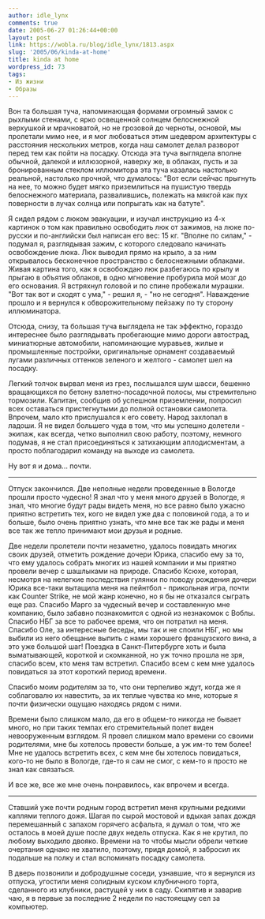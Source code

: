 ```yaml
---
author: idle_lynx
comments: true
date: 2005-06-27 01:26:44+00:00
layout: post
link: https://wobla.ru/blog/idle_lynx/1813.aspx
slug: '2005/06/kinda-at-home'
title: kinda at home
wordpress_id: 73
tags:
- Из жизни
- Образы
---
```


Вон та большая туча, напоминающая формами огромный замок с рыхлыми стенами, с ярко освещенной солнцем белоснежной верхушкой и мрачноватой, но не грозовой до черноты, основой, мы пролетали мимо нее, и я мог любоваться этим шедевром архитектуры с расстояния нескольких метров, когда наш самолет делал разворот перед тем как пойти на посадку. Отсюда эта туча выглядела вполне обычной, далекой и иллюзорной, наверху же, в облаках, пусть и за бронированным стеклом иллюмитора эта туча казалась настолько реальной, настолько прочной, что думалось: "Вот если сейчас прыгнуть на нее, то можно будет мягко приземлиться на пушистую твердь белоснежного материала, развалившись, полежать на мякгой как пух поверности в лучах солнца или попрыгать как на батуте".

Я сидел рядом с люком эвакуации, и изучал инструкцию из 4-х картинок о том как правильно освободить люк от зажимов, на люке по-русски и по-английски был написан его вес: 15 кг. "Вполне по силам," - подумал я, разглядывая зажим, с которого следовало начинать освобождение люка. Люк выводил прямо на крыло, а за ним открывалось бесконечное пространство с белоснежными облаками. Живая картина того, как я освобождаю люк разбегаюсь по крылу и прыгаю в объятия облаков, в одно мгновение пробурила мой мозг до его основания. Я встряхнул головой и по спине пробежали мурашки. "Вот так вот и сходят с ума," - решил я, - "но не сегодня". Наваждение прошло и я вернулся к обворожительному пейзажу по ту сторону иллюминатора.

Отсюда, снизу, та большая туча выглядела не так эффектно, гораздо интереснее было разглядывать пробегающие мимо дороги автострад, миниатюрные автомобили, напоминающие муравьев, жилые и промышленные постройки, оригинальные орнамент создаваемый лугами различных оттенков зеленого и желтого - самолет шел на посадку.

Легкий толчок вырвал меня из грез, послышался шум шасси, бешенно вращающихся по бетону взлетно-посадочной полосы, мы стремительно тормозили. Капитан, сообщив об успешном приземлении, попросил всех оставаться пристегнутыми до полной остановки самолета. Впрочем, мало кто прислушался к его совету. Народ захлопал в ладоши. Я не видел большего чуда в том, что мы успешно долетели - экипаж, как всегда, четко выполнил свою работу, поэтому, немного подумав, я не стал присоединяться к затихающим аплодисментам, а просто поблагодарил команду на выходе из самолета.

Ну вот я и дома... почти.

***

Отпуск закончился. Две неполные недели проведенные в Вологде прошли просто чудесно! Я знал что у меня много друзей в Вологде, я знал, что многие будут рады видеть меня, но все равно было ужасно приятно встретить тех, кого не видел уже два с половиной года, а то и больше, было очень приятно узнать, что мне все так же рады и меня все так же тепло принимают мои друзья и родные.

Две недели пролетели почти незаметно, удалось повидать многих своих друзей, отметить рождение дочери Юрика, спасибо ему за то, что ему удалось собрать многих из нашей компании и мы приятно провели вечер с шашлыками на природе. Спасибо Ксюхе, которая, несмотря на нелегкие последствия гулянки по поводу рождения дочери Юрика все-таки вытащила меня на пейнтбол - прикольная игра, почти как Counter Strike, не мой жанр конечно, но я бы не отказался сыграть еще раз. Спасибо Марго за чудесный вечер и составленную мне компанию, было забавно познакомится с одной из незнакомок с Воблы. Спасибо НБГ за все то рабочее время, что он потратил на меня. Спасибо Оле, за интересные беседы, мы так и не споили НБГ, но мы выбили из него обещание выпить с нами хорошего французского вина, а это уже большой шаг! Поездка в Санкт-Питербурге хоть и была выматывающей, короткой и скомканной, но уж точно прошла не зря, спасибо всем, кто меня там встретил. Спасибо всем с кем мне удалось повидаться за этот короткий период времени.

Спасибо моим родителям за то, что они терпеливо ждут, когда же я соблаговалю их навестить, за их теплые чувства ко мне, которые я почти физически ощущаю находясь рядом с ними.

Времени было слишком мало, да его в общем-то никогда не бывает много, но при таких темпах его стремительный полет виден невооруженным взглядом. Я провел слишком мало времени со своими родителями, мне бы хотелось провести больше, а уж им-то тем более! Мне не удалось встретить всех, с кем мне бы хотелось повидаться, кого-то не было в Вологде, где-то я сам не смог, с кем-то я просто не знал как связаться.

И все же, все же мне очень понравилось, как впрочем и всегда.

***

Ставший уже почти родным город встретил меня крупными редкими каплями теплого дожя. Шагая по сырой мостовой и вдыхая запах дождя перемешанный с запахом горячего асфальта, я думал о том, что же осталось в моей душе после двух недель отпуска. Как я не крутил, по любому выходило двояко. Времени на то чтобы мысли обрели четкие очертания однако не хватило, поэтому, придя домой, я забросил их подальше на полку и стал вспоминать посадку самолета.

В дверь позвонили и добродушные соседи, узнавшие, что я вернулся из отпуска, угостили меня солидным куском клубничного торта, сделанного из клубники, растущей у них в саду. Скипятив и заварив чаю, я в первые за последние 2 недели по настояещму сел за компьютер.
